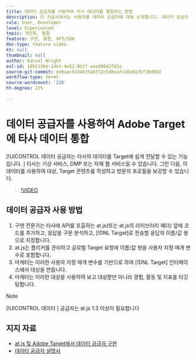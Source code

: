```yaml
---
title: 데이터 공급자를 사용하여 타사 데이터를 통합하는 방법
description: 이 자습서에서는 사용자를 데이터 공급자에 대해 소개합니다. 데이터 공급자 기능을 사용하여 타사의 데이터를 Adobe Target에 쉽게 전달하는 방법을 알아봅니다.
role: User, Developer
level: Experienced
topic: 개인화, 통합
feature: 구현, 통합, API/SDK
doc-type: feature video
kt: null
thumbnail: null
author: Daniel Wright
exl-id: 1892136e-14e3-4e52-8b1f-aee806d2f83a
source-git-commit: ee9aac0144e35abf32c5d8eafe10a013bf30d8d3
workflow-type: tm+mt
source-wordcount: '216'
ht-degree: 22%

---
```


# 데이터 공급자를 사용하여 Adobe Target에 타사 데이터 통합

[!UICONTROL 데이터 공급자는 타사의 데이터를 Target에 쉽게 전달할 수 있는 기능입니다.  ]  타사는 기상 서비스, DMP 또는 자체 웹 서비스일 수 있습니다. 그런 다음, 이 데이터를 사용하여 대상, Target 콘텐츠를 작성하고 방문자 프로필을 보강할 수 있습니다.

>[!VIDEO](https://video.tv.adobe.com/v/22349/?quality=12)

## 데이터 공급자 사용 방법

1. 구현 전문가는 타사에 API를 호출하는 at.js(또는 at.js의 라이브러리 헤더) 앞에 코드를 추가하고, 응답을 구문 분석하고, [!DNL Target]로 전송할 응답의 이름/값 쌍으로 지정합니다.
1. at.js는 플리커를 관리하고 글로벌 Target 요청에 이름/값 쌍을 사용자 지정 매개 변수로 포함합니다.
1. 마케터는 이러한 사용자 지정 매개 변수를 기반으로 하여 [!DNL Target] 인터페이스에서 대상을 만듭니다.
1. 마케터는 이러한 대상을 사용하여 보고 대상뿐만 아니라 경험, 활동 및 지표를 타깃팅합니다.

>[!NOTE]
>
>[!UICONTROL 데이터 ] 공급자는 at.js 1.3 이상이 필요합니다

## 지지 자료

* [at.js 및 Adobe Target에서 데이터 공급자 구현](implement-data-providers-to-integrate-third-party-data.md)
* [데이터 공급자 설명서](https://docs.adobe.com/content/help/en/target/using/implement-target/client-side/functions-overview/targetgobalsettings.html#data-providers)
